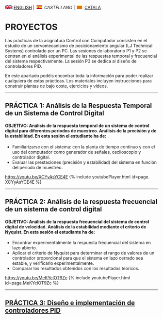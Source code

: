 <img src="en.png" alt="English"> [ENGLISH](projects.md) | <img src="es.png" alt="Castellano"> *CASTELLANO* | <img src="ca.png" alt="Català"> [CATALÀ](projectes.md)

# PROYECTOS
Las prácticas de la asignatura Control con Computador consisten en el estudio de un servomecanismo de posicionamiento angular (LJ Technical Systems) controlado por un PC. Las sesiones de laboratorio P1 y P2 se centran en el análisis experimental de las respuestas temporal y frecuencial del sistema respectivamente. La sesión P3 se dedica al diseño de controladores PID.

En este apartado podéis encontrar toda la información para poder realizar cualquiera de estas prácticas. Los materiales incluyen instrucciones para construir plantas de bajo coste, ejercicios y vídeos.

<hr/>

## PRÁCTICA 1: Análisis de la Respuesta Temporal de un Sistema de Control Digital
#### OBJETIVO: Análisis de la respuesta temporal de un sistema de control digital para diferentes periodos de muestreo. Análisis de la precisión y de la estabilidad. En esta sesión el estudiante ha de:

<ul>
  <li>Familiarizarse con el sistema: con la planta de tiempo continuo y con el uso del computador como generador de señales, osciloscopio y controlador digital.</li>
  <li>Evaluar las prestaciones (precisión y estabilidad) del sistema en función del periodo de muestreo.</li>
</ul>  


<https://youtu.be/XCYyAsYCE4E>
{% include youtubePlayer.html id=page. XCYyAsYCE4E %}
<br />


<hr/>

## PRÁCTICA 2: Análisis de la respuesta frecuencial de un sistema de control digital
#### OBJETIVO: Análisis de la respuesta frecuencial del sistema de control digital de velocidad. Análisis de la estabilidad mediante el criterio de Nyquist. En esta sesión el estudiante ha de:
 <ul>
    <li>Encontrar experimentalmente la respuesta frecuencial del sistema en lazo abierto.</li>
    <li>Aplicar el criterio de Nyquist para determinar el rango de valores de un controlador proporcional para que el sistema en lazo cerrado sea estable, y verificarlo experimentalmente.</li>
    <li>Comparar los resultados obtenidos con los resultados teóricos.</li>
 </ul>


<https://youtu.be/MeKYclOT9Zc>
{% include youtubePlayer.html id=page.MeKYclOT9Zc %}
<br />
<hr/>

## [PRÁCTICA 3: Diseño e implementación de controladores PID](P2_es.md)
